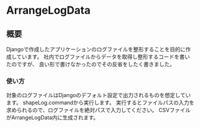 # ArrangeLogData

## 概要
Djangoで作成したアプリケーションのログファイルを整形することを目的に作成しています。
社内でログファイルからデータを取得し整形するコードを書いたのですが、
良い形で書けなかったのでその反省をしたく書きました。

### 使い方
対象のログファイルはDjangoのデフォルト設定で出力されるものを想定しています。
shapeLog.commandから実行します。
実行するとファイルパスの入力を求められるので、ログファイルを絶対パスで入力してください。
CSVファイルがArrangeLogData内に生成されます。

